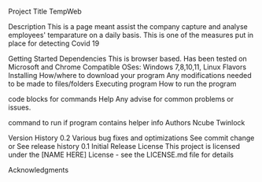 Project Title
TempWeb

Description
This is a page meant assist the company capture and analyse employees' temparature on a daily basis. This is one of the measures put in place for detecting Covid 19

Getting Started
Dependencies
This is browser based. Has been tested on Microsoft and Chrome
Compatible OSes: Windows 7,8,10,11, Linux Flavors
Installing
How/where to download your program
Any modifications needed to be made to files/folders
Executing program
How to run the program

code blocks for commands
Help
Any advise for common problems or issues.

command to run if program contains helper info
Authors
Ncube Twinlock

Version History
0.2
Various bug fixes and optimizations
See commit change or See release history
0.1
Initial Release
License
This project is licensed under the [NAME HERE] License - see the LICENSE.md file for details

Acknowledgments


